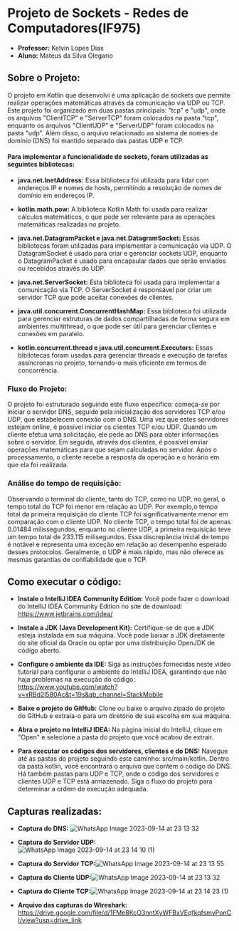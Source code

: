 # Projeto de Sockets - Redes de Computadores(IF975)
- **Professor:** Kelvin Lopes Dias
- **Aluno:** Mateus da Silva Olegario
## Sobre o Projeto:
O projeto em Kotlin que desenvolvi é uma aplicação de sockets que permite realizar operações matemáticas através da comunicação via UDP ou TCP. Este projeto foi organizado em duas pastas principais: "tcp" e "udp", onde os arquivos "ClientTCP" e "ServerTCP" foram colocados na pasta "tcp", enquanto os arquivos "ClientUDP" e "ServerUDP" foram colocados na pasta "udp". Além disso, o arquivo relacionado ao sistema de nomes de domínio (DNS) foi mantido separado das pastas UDP e TCP.
#### Para implementar a funcionalidade de sockets, foram utilizadas as seguintes bibliotecas: 

- **java.net.InetAddress:** Essa biblioteca foi utilizada para lidar com endereços IP e nomes de hosts, permitindo a resolução de nomes de domínio em endereços IP.

 - **kotlin.math.pow:** A biblioteca Kotlin Math foi usada para realizar cálculos matemáticos, o que pode ser relevante para as operações matemáticas realizadas no projeto.

- **java.net.DatagramPacket e java.net.DatagramSocket:** Essas bibliotecas foram utilizadas para implementar a comunicação via UDP. O DatagramSocket é usado para criar e gerenciar sockets UDP, enquanto o DatagramPacket é usado para encapsular dados que serão enviados ou recebidos através do UDP.

- **java.net.ServerSocket:** Esta biblioteca foi usada para implementar a comunicação via TCP. O ServerSocket é responsável por criar um servidor TCP que pode aceitar conexões de clientes.

- **java.util.concurrent.ConcurrentHashMap:** Essa biblioteca foi utilizada para gerenciar estruturas de dados compartilhadas de forma segura em ambientes multithread, o que pode ser útil para gerenciar clientes e conexões em paralelo.

- **kotlin.concurrent.thread e java.util.concurrent.Executors:** Essas bibliotecas foram usadas para gerenciar threads e execução de tarefas assíncronas no projeto, tornando-o mais eficiente em termos de concorrência. 

### Fluxo do Projeto:
O projeto foi estruturado seguindo este fluxo específico: começa-se por iniciar o servidor DNS, seguido pela inicialização dos servidores TCP e/ou UDP, que estabelecem conexão com o DNS. Uma vez que estes servidores estejam online, é possível iniciar os clientes TCP e/ou UDP. Quando um cliente efetua uma solicitação, ele pede ao DNS para obter informações sobre o servidor. Em seguida, através dos clientes, é possível enviar operações matemáticas para que sejam calculadas no servidor. Após o processamento, o cliente recebe a resposta da operação e o horário em que ela foi realizada.

### Análise do tempo de requisição:
Observando o terminal do cliente, tanto do TCP, como no UDP, no geral, o tempo total do TCP foi menor em relação ao UDP. Por exemplo,o tempo total da primeira requisição do cliente TCP foi significativamente menor em comparação com o cliente UDP. No cliente TCP, o tempo total foi de apenas 0.01484 milissegundos, enquanto no cliente UDP, a primeira requisição teve um tempo total de 233.115 milisegundos. Essa discrepância inicial de tempo é notável e representa uma exceção em relação ao desempenho esperado desses protocolos. Geralmente, o UDP é mais rápido, mas não oferece as mesmas garantias de confiabilidade que o TCP.
## Como executar o código:
- **Instale o IntelliJ IDEA Community Edition:** Você pode fazer o download do IntelliJ IDEA Community Edition no site de download: https://www.jetbrains.com/idea/

- **Instale a JDK (Java Development Kit):** Certifique-se de que a JDK esteja instalada em sua máquina. Você pode baixar a JDK diretamente do site oficial da Oracle ou optar por uma distribuição OpenJDK de código aberto.

- **Configure o ambiente da IDE:** Siga as instruções fornecidas neste vídeo tutorial para configurar o ambiente do IntelliJ IDEA, garantindo que não haja problemas na execução do código: https://www.youtube.com/watch?v=xRBd2l580Ac&t=19s&ab_channel=StackMobile

- **Baixe o projeto do GitHub:** Clone ou baixe o arquivo zipado do projeto do GitHub e extraia-o para um diretório de sua escolha em sua máquina.

- **Abra o projeto no IntelliJ IDEA:** Na página inicial do IntelliJ, clique em "Open" e selecione a pasta do projeto que você acabou de extrair.

- **Para executar os códigos dos servidores, clientes e do DNS:**  Navegue até as pastas do projeto seguindo este caminho: src/main/kotlin.
Dentro da pasta kotlin, você encontrará o arquivo que contém o código do DNS.
Há também pastas para UDP e TCP, onde o código dos servidores e clientes UDP e TCP está armazenado.
Siga o fluxo do projeto para determinar a ordem de execução adequada.


## Capturas realizadas:
- **Captura do DNS:** ![WhatsApp Image 2023-09-14 at 23 13 32](https://github.com/Mateus003/Socket/assets/102229622/1adbbd1a-a5ef-4260-8245-88bb37f3be72)




- **Captura do Servidor UDP:** ![WhatsApp Image 2023-09-14 at 23 14 10 (1)](https://github.com/Mateus003/Socket/assets/102229622/8556d471-9da9-47f4-ac80-bc072320097a)


- **Captura do Servidor TCP:**![WhatsApp Image 2023-09-14 at 23 13 55](https://github.com/Mateus003/Socket/assets/102229622/8b7c2149-190b-4679-8bed-ecb6c5f28154)


- **Captura do Cliente UDP:**![WhatsApp Image 2023-09-14 at 23 13 32](https://github.com/Mateus003/Socket/assets/102229622/f5f083b8-08f9-44af-901e-989ef1155716)


- **Captura do Cliente TCP:**![WhatsApp Image 2023-09-14 at 23 14 23 (1)](https://github.com/Mateus003/Socket/assets/102229622/112c8804-f803-4b1c-ac9c-11309c5670fc)

-  **Arquivo das capturas do Wireshark:** 
https://drive.google.com/file/d/1FMe8KcO3nntXyWFBxVEqfkqfsmvPonCI/view?usp=drive_link


